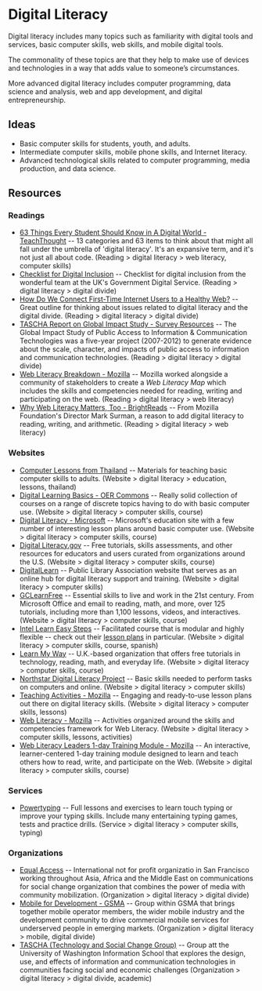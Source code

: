 # Digital Literacy

Digital literacy includes many topics such as familiarity with digital tools and services, basic computer skills, web skills, and mobile digital tools.

The commonality of these topics are that they help to make use of devices and technologies in a way that adds value to someone’s circumstances.

More advanced digital literacy includes computer programming, data science and analysis, web and app development, and digital entrepreneurship.



## Ideas

- Basic computer skills for students, youth, and adults.
- Intermediate computer skills, mobile phone skills, and Internet literacy.
- Advanced technological skills related to computer programming, media production, and data science.



## Resources

### Readings

- [63 Things Every Student Should Know in A Digital World - TeachThought](https://teachthought.com/technology/63-things-every-student-should-know-in-a-digital-world/) -- 13 categories and 63 items to think about that might all fall under the umbrella of 'digital literacy'. It's an expansive term, and it's not just all about code. (Reading > digital literacy > web literacy, computer skills)
- [Checklist for Digital Inclusion](https://gds.blog.gov.uk/2014/01/13/a-checklist-for-digital-inclusion-if-we-do-these-things-were-doing-digital-inclusion) -- Checklist for digital inclusion from the wonderful team at the UK's Government Digital Service. (Reading > digital literacy > digital divide)
- [How Do We Connect First-Time Internet Users to a Healthy Web?](https://blog.mozilla.org/blog/2017/03/20/connect-first-time-internet-users-healthy-web/) -- Great outline for thinking about issues related to digital literacy and the digital divide. (Reading > digital literacy > digital divide)
- [TASCHA Report on Global Impact Study - Survey Resources](http://www.globalimpactstudy.org/resources/resources-surveys/) -- The Global Impact Study of Public Access to Information & Communication Technologies was a five-year project (2007-2012) to generate evidence about the scale, character, and impacts of public access to information and communication technologies. (Reading > digital literacy > digital divide)
- [Web Literacy Breakdown - Mozilla](https://teach.mozilla.org/teach-like-mozilla/web-literacy/) -- Mozilla worked alongside a community of stakeholders to create a *Web Literacy Map* which includes the skills and competencies needed for reading, writing and participating on the web. (Reading > digital literacy > web literacy)
- [Why Web Literacy Matters, Too - BrightReads](https://brightreads.com/why-web-literacy-matters-too-eedfd902ab07) -- From Mozilla Foundation's Director Mark Surman, a reason to add digital literacy to reading, writing, and arithmetic. (Reading > digital literacy > web literacy)



### Websites

- [Computer Lessons from Thailand](https://sites.google.com/site/pcthailandwiki2/projects-and-proposals/technology/computer-lessons) -- Materials for teaching basic computer skills to adults. (Website > digital literacy > education, lessons, thailand)
- [Digital Learning Basics - OER Commons](https://oercommons.org/courses/digital-learn/) -- Really solid collection of courses on a range of discrete topics having to do with basic computer use. (Website > digital literacy > computer skills, course)
- [Digital Literacy - Microsoft](https://microsoft.com/en-us/digitalliteracy/) -- Microsoft's education site with a few number of interesting lesson plans around basic computer use. (Website > digital literacy > computer skills, course)
- [Digital Literacy.gov](https://digitalliteracy.gov/) -- Free tutorials, skills assessments, and other resources for educators and users curated from organizations around the U.S. (Website > digital literacy > computer skills, course)
- [DigitalLearn](https://digitallearn.org/) -- Public Library Association website that serves as an online hub for digital literacy support and training. (Website > digital literacy > computer skills)
- [GCLearnFree](https://gcflearnfree.org/) -- Essential skills to live and work in the 21st century. From Microsoft Office and email to reading, math, and more, over 125 tutorials, including more than 1,100 lessons, videos, and interactives. (Website > digital literacy > computer skills, course)
- [Intel Learn Easy Steps](https://intel.com/content/www/us/en/education/intel-learn-easy-steps.html) -- Facilitated course that is modular and highly flexible -- check out their [lesson plans](https://engage.intel.com/community/teachersengage/intel_teach) in particular. (Website > digital literacy > computer skills, course, spanish)
- [Learn My Way](https://learnmyway.com/) -- U.K.-based organization that offers free tutorials in technology, reading, math, and everyday life. (Website > digital literacy > computer skills, course)
- [Northstar Digital Literacy Project](https://digitalliteracyassessment.org/) -- Basic skills needed to perform tasks on computers and online. (Website > digital literacy > computer skills)
- [Teaching Activities - Mozilla](https://mozilla.org/en-US/foundation/) -- Engaging and ready-to-use lesson plans out there on digital literacy skills. (Website > digital literacy > computer skills, lessons)
- [Web Literacy - Mozilla](https://teach.mozilla.org/activities/web-literacy/) -- Activities organized around the skills and competencies framework for Web Literacy. (Website > digital literacy > computer skills, lessons, activities)
- [Web Literacy Leaders 1-day Training Module - Mozilla](https://d157rqmxrxj6ey.cloudfront.net/anmechung/40860/) -- An interactive, learner-centered 1-day training module designed to learn and teach others how to read, write, and participate on the Web. (Website > digital literacy > computer skills, course)



### Services

- [Powertyping](https://powertyping.com/) -- Full lessons and exercises to learn touch typing or improve your typing skills. Include many entertaining typing games, tests and practice drills. (Service > digital literacy > computer skills, typing)



### Organizations

- [Equal Access](http://www.equalaccess.org/) -- International not for profit organizatio in San Francisco working throughout Asia, Africa and the Middle East on communications for social change organization that combines the power of media with community mobilization. (Organization > digital literacy > digital divide)
- [Mobile for Development - GSMA](http://gsma.com/mobilefordevelopment) -- Group within GSMA that brings together mobile operator members, the wider mobile industry and the development community to drive commercial mobile services for underserved people in emerging markets. (Organization > digital literacy > mobile, digital divide)
- [TASCHA (Technology and Social Change Group)](http://tascha.uw.edu/) -- Group att the University of Washington Information School that explores the design, use, and effects of information and communication technologies in communities facing social and economic challenges (Organization > digital literacy > digital divide, academic)



